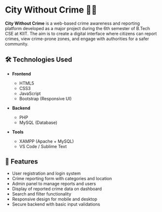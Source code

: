 # City Without Crime 🚨🌐

**City Without Crime** is a web-based crime awareness and reporting platform developed as a major project during the 6th semester of B.Tech CSE at KIIT. The aim is to create a digital interface where citizens can report crimes, view crime-prone zones, and engage with authorities for a safer community.

## 🛠️ Technologies Used

- **Frontend**
  - HTML5
  - CSS3
  - JavaScript
  - Bootstrap (Responsive UI)

- **Backend**
  - PHP
  - MySQL (Database)

- **Tools**
  - XAMPP (Apache + MySQL)
  - VS Code / Sublime Text

## 📌 Features

- User registration and login system
- Crime reporting form with categories and location
- Admin panel to manage reports and users
- Display of reported crime data on dashboard
- Search and filter functionality
- Responsive design for mobile and desktop
- Secure backend with basic input validations
